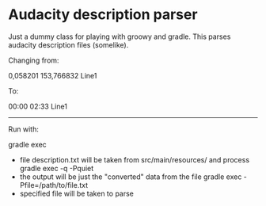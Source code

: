 # Audacity description parser #

Just a dummy class for playing with groowy and gradle. This parses audacity description files (somelike).

Changing from:

 0,058201        153,766832      Line1

To:

 00:00     02:33      Line1

- - -

Run with:

gradle exec
 - file description.txt will be taken from src/main/resources/ and process
gradle exec -q -Pquiet 
 - the output will be just the "converted" data from the file
gradle exec -Pfile=/path/to/file.txt
 - specified file will be taken to parse

